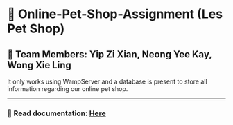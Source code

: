 # 🐶 Online-Pet-Shop-Assignment (Les Pet Shop)
## 🤝 Team Members: Yip Zi Xian, Neong Yee Kay, Wong Xie Ling

It only works using WampServer and a database is present to store all information regarding our online pet shop.

<hr/>

### 📂 Read documentation: [Here](https://github.com/NightfuryEquinn/Online-Pet-Shop-Assignment/blob/main/Finalized%20Documentation.pdf)
